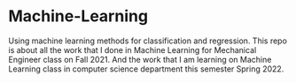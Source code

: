 # Machine-Learning 
Using machine learning methods for classification and regression.
This repo is about all the work that I done in Machine Learning for Mechanical Engineer class on Fall 2021.
And the work that I am learning on Machine Learning class in computer science department this semester Spring 2022.
